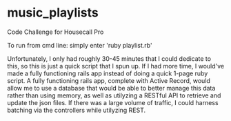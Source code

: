 # music_playlists
Code Challenge for Housecall Pro

To run from cmd line: simply enter 'ruby playlist.rb'

Unfortunately, I only had roughly 30-45 minutes that I could dedicate to this, so this is just a quick script that I spun up. If I had more time, I would've made a fully functioning rails app instead of doing a quick 1-page ruby script.
A fully functioning rails app, complete with Active Record, would allow me to use a database that would be able to better manage this data rather than using memory, 
as well as utilyzing a RESTful API to retrieve and update the json files. If there was a large volume of traffic, I could harness batching via the controllers while utilyzing REST.
